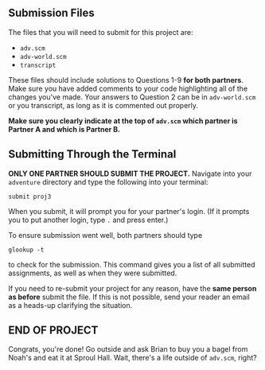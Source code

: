 ## Submission Files

The files that you will need to submit for this project are:

  * `adv.scm`
  * `adv-world.scm`
  * `transcript`

These files should include solutions to Questions 1-9 **for both partners**. Make sure you have added comments to your code highlighting all of the changes you've made. Your answers to Question 2 can be in `adv-world.scm` or you transcript, as long as it is commented out properly.

**Make sure you clearly indicate at the top of `adv.scm` which partner is
Partner A and which is Partner B.**

## Submitting Through the Terminal

**ONLY ONE PARTNER SHOULD SUBMIT THE PROJECT.** Navigate into your `adventure` directory and type the following into your terminal:

	submit proj3

When you submit, it will prompt you for your partner's login. (If it prompts you to put another login, type `.` and press enter.)

To ensure submission went well, both partners should type
    
    glookup -t
    

to check for the submission. This command gives you a list of all submitted assignments, as well as when they were submitted.

If you need to re-submit your project for any reason, have the **same person as
before** submit the file. If this is not possible, send your reader an email as
a heads-up clarifying the situation.

## END OF PROJECT

Congrats, you're done! Go outside and ask Brian to buy you a bagel from Noah's and eat it at Sproul Hall. Wait, there's a life outside of `adv.scm`, right?